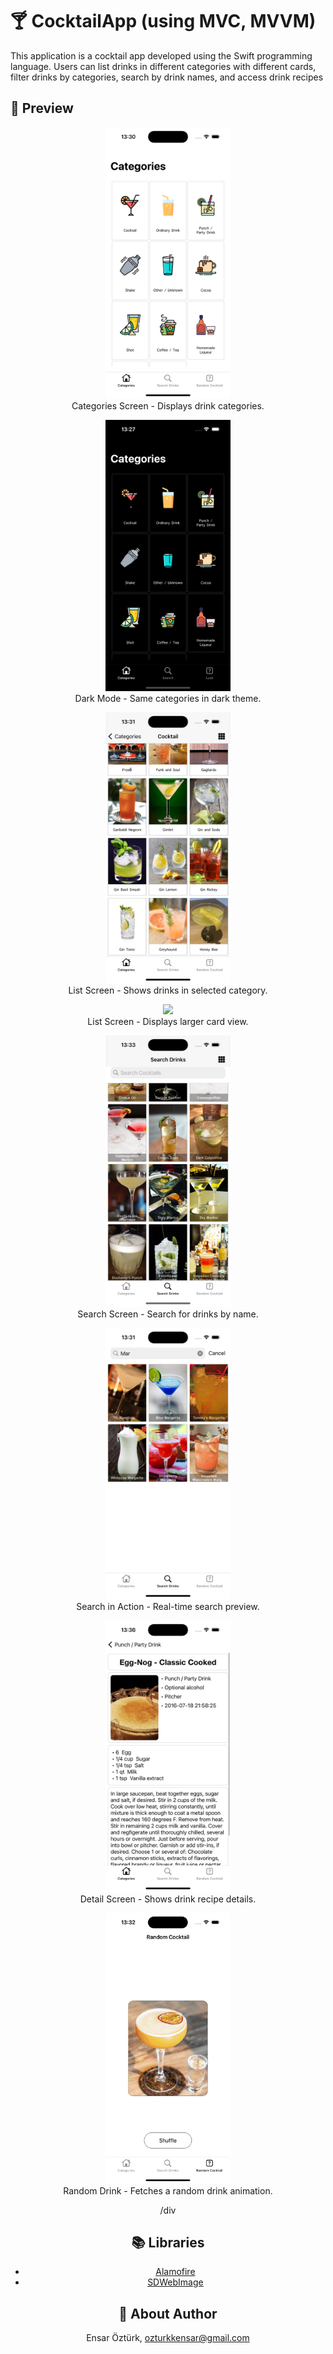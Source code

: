 # 🍸 CocktailApp (using MVC, MVVM)
 This application is a cocktail app developed using the Swift programming language. Users can list drinks in different categories with different cards, filter drinks by categories, search by drink names, and access drink recipes

## 🔎 Preview

<div align="center">
  <figure>
    <img src="https://github.com/EnsarOzturk/CocktailApp/blob/mvvm/Screenshot/Categories.png" width="200" />
    <figcaption>Categories Screen - Displays drink categories.</figcaption>
  </figure>
    
 <figure>
    <img src="https://github.com/EnsarOzturk/CocktailApp/blob/mvvm/Screenshot/CategoriesDarkMode.png" width="200" /> 
    <figcaption>Dark Mode - Same categories in dark theme.</figcaption>
  </figure>
    
   <figure>
    <img src="https://github.com/EnsarOzturk/CocktailApp/blob/mvvm/Screenshot/List.png" width="200" /> 
    <figcaption>List Screen - Shows drinks in selected category.</figcaption>
  </figure> 
    
   <figure>
    <img src="https://github.com/EnsarOzturk/CocktailApp/blob/mvvm/Screenshot/ListBigCard" width="200"/>
    <figcaption>List Screen - Displays larger card view.</figcaption>
  </figure>
    
   <figure>
    <img src="https://github.com/EnsarOzturk/CocktailApp/blob/mvvm/Screenshot/Search.png" width="200" />
    <figcaption>Search Screen - Search for drinks by name.</figcaption>
  </figure>
    
   <figure>
    <img src="https://github.com/EnsarOzturk/CocktailApp/blob/mvvm/Screenshot/Searching.png" width="200" />
    <figcaption>Search in Action - Real-time search preview.</figcaption>
  </figure>
    
   <figure>
    <img src="https://github.com/EnsarOzturk/CocktailApp/blob/mvvm/Screenshot/Detail.png" width="200" />
    <figcaption>Detail Screen - Shows drink recipe details.</figcaption>
  </figure>
   
   <figure>
    <img src="https://github.com/EnsarOzturk/CocktailApp/blob/mvvm/Screenshot/Random.gif" width="200" />
    <figcaption>Random Drink - Fetches a random drink animation.</figcaption>
  </figure>
/div

## 📚 Libraries
- [Alamofire](https://github.com/Alamofire/Alamofire)
- [SDWebImage](https://github.com/SDWebImage/SDWebImage)


## 👤 About Author
Ensar Öztürk, [ozturkkensar@gmail.com](mailto:ozturkkensar@gmail.com)
